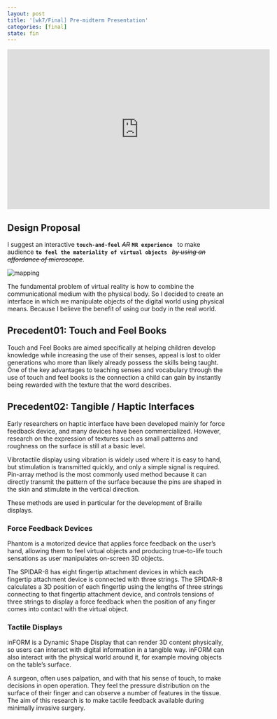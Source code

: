 ```yaml
---
layout: post
title: '[wk7/Final] Pre-midterm Presentation'
categories: [final]
state: fin
---
```


<iframe src="https://docs.google.com/presentation/d/1WV01m_OZLsR3D1KdXH3viXejamN7PQGjtvBhHmCQ5vE/embed?start=false&loop=false&delayms=60000" frameborder="0" width="600" height="366" allowfullscreen="true" mozallowfullscreen="true" webkitallowfullscreen="true"></iframe>

## Design Proposal
I suggest an interactive __`touch-and-feel`__ _~~AR~~_ __`MR experience `__ to make audience __`to feel the materiality of virtual objects `__ _~~by using an affordance of microscope~~_.

![mapping](/sp17-ms2/assets/img/project_final/wk7_presentation/mapping.png)

The fundamental problem of virtual reality is how to combine the communicational medium with the physical body. So I decided to create an interface in which we manipulate objects of the digital world using physical means. Because I believe the benefit of using our body in the real world.

## Precedent01: Touch and Feel Books
Touch and Feel Books are aimed specifically at helping children develop knowledge while increasing the use of their senses, appeal is lost to older generations who more than likely already possess the skills being taught. One of the key advantages to teaching senses and vocabulary through the use of touch and feel books is the connection a child can gain by instantly being rewarded with the texture that the word describes.
## Precedent02: Tangible / Haptic Interfaces
Early researchers on haptic interface have been developed mainly for force feedback device, and many devices have been commercialized. However, research on the expression of textures such as small patterns and roughness on the surface is still at a basic level.

Vibrotactile display using vibration is widely used where it is easy to hand, but stimulation is transmitted quickly, and only a simple signal is required. Pin-array method is the most commonly used method because it can directly transmit the pattern of the surface because the pins are shaped in the skin and stimulate in the vertical direction.

These methods are used in particular for the development of Braille displays.

### Force Feedback Devices
Phantom is a motorized device that applies force feedback on the user’s hand, allowing them to feel virtual objects and producing true-to-life touch sensations as user manipulates on-screen 3D objects.

The SPIDAR-8 has eight fingertip attachment devices in which each fingertip attachment device is connected with three strings. The SPIDAR-8 calculates a 3D position of each fingertip using the lengths of three strings connecting to that fingertip attachment device, and controls tensions of three strings to display a force feedback when the position of any finger comes into contact with the virtual object.

### Tactile Displays
inFORM is a Dynamic Shape Display that can render 3D content physically, so users can interact with digital information in a tangible way. inFORM can also interact with the physical world around it, for example moving objects on the table’s surface. 

A surgeon, often uses palpation, and with that his sense of touch, to make decisions in open operation. They feel the pressure distribution on the surface of their finger and can observe a number of features in the tissue. The aim of this research is to make tactile feedback available during minimally invasive surgery.


